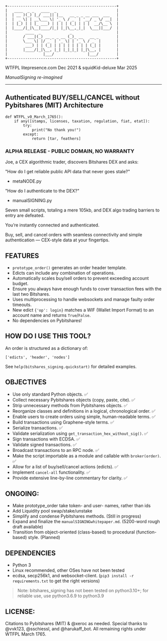 ```
+-------------------------------------------------+
|   ____  _ _   ____  _                           |
|  | __ )(_) |_/ ___|| |__   __ _ _ __ ___  ___   |
|  |  _ \| | __\___ \| '_ \ / _` | '__/ _ \/ __|  |
|  | |_) | | |_ ___) | | | | (_| | | |  __/\__ \  |
|  |____/|_|\__|____/|_| |_|\__,_|_|  \___||___/  |
|        ____  _             _                    |
|       / ___|(_) __ _ _ __ (_)_ __   __ _        |
|       \___ \| |/ _` | '_ \| | '_ \ / _` |       |
|        ___) | | (_| | | | | | | | | (_| |       |
|       |____/|_|\__, |_| |_|_|_| |_|\__, |       |
|                |___/               |___/        |
+-------------------------------------------------+
```

WTFPL litepresence.com Dec 2021 & squidKid-deluxe Mar 2025

*ManualSigning re-imagined*

---------------------------------------------------

## Authenticated BUY/SELL/CANCEL without Pybitshares (MIT) Architecture

```
def WTFPL_v0_March_1765():
    if any([stamps, licenses, taxation, regulation, fiat, etat]):
        try:
            print("No thank you!")
        except:
            return [tar, feathers]
```

### ALPHA RELEASE - PUBLIC DOMAIN, NO WARRANTY

Joe, a CEX algorithmic trader, discovers Bitshares DEX and asks:

"How do I get reliable public API data that never goes stale?"
 - metaNODE.py

"How do I authenticate to the DEX?"
 - manualSIGNING.py

Seven small scripts, totaling a mere 105kb, and DEX algo trading barriers to entry are defeated.

You’re instantly connected and authenticated.

Buy, sell, and cancel orders with seamless connectivity and simple authentication — CEX-style data at your fingertips.

## FEATURES

- `prototype_order()` generates an order header template.
- Edicts can include any combination of operations.
- Automatically scales buy/sell orders to prevent exceeding account budget.
- Ensure you always have enough funds to cover transaction fees with the last two Bitshares.
- Uses multiprocessing to handle websockets and manage faulty order timeouts.
- New edict `{'op': login}` matches a WIF (Wallet Import Format) to an account name and returns `True`/`False`.
- No dependencies on Pybitshares!

## HOW DO I USE THIS TOOL?

An order is structured as a dictionary of:

`['edicts', 'header', 'nodes']`

See `help(bitshares_signing.quickstart)` for detailed examples.

## OBJECTIVES

- Use only standard Python objects. ✅
- Collect necessary Pybitshares objects (copy, paste, cite). ✅
- Strip unnecessary methods from Pybitshares objects. ✅
- Reorganize classes and definitions in a logical, chronological order. ✅
- Enable users to create orders using simple, human-readable terms. ✅
- Build transactions using Graphene-style terms. ✅
- Serialize transactions. ✅
- Validate serialization using `get_transaction_hex_without_sig()`. ✅
- Sign transactions with ECDSA. ✅
- Validate signed transactions. ✅
- Broadcast transactions to an RPC node. ✅
- Make the script importable as a module and callable with `broker(order)`. ✅
- Allow for a list of buy/sell/cancel actions (edicts). ✅
- Implement `cancel-all` functionality. ✅
- Provide extensive line-by-line commentary for clarity. ✅

## ONGOING:
- Make prototype_order take token- and user- names, rather than ids
- Add Liquidity pool swap/stake/unstake
- Simplify and condense Pybitshares methods. (Still in progress)
- Expand and finalize the `manualSIGNINGwhitepaper.md`. (5200-word rough draft available)
- Transition from object-oriented (class-based) to procedural (function-based) style. (Planned)

## DEPENDENCIES
- Python 3
- Linux recommended, other OSes have not been tested
- ecdsa, secp256k1, and websocket-client. (`pip3 install -r requirements.txt` to get the right versions)

> Note: bitshares_signing has not been tested on python3.10+; for reliable use, use
>       python3.6.9 to python3.9

## LICENSE:
Citations to Pybitshares (MIT) & @xeroc as needed.
Special thanks to @vvk123, @sschiessl, and @harukaff_bot.
All remaining rights under WTFPL March 1765.